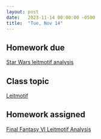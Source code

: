```yaml
---
layout: post
date:   2023-11-14 00:00:00 -0500
title:  "Tue, Nov 14"
---
```


## Homework due

[Star Wars leitmotif analysis](https://gmuedu-my.sharepoint.com/:f:/g/personal/mlavengo_gmu_edu/EnXH-XQ_-uVKtw5tJz6xe1gB_LD7aB9uzB5G344iTHaZNg?e=qwVNA9)

## Class topic

[Leitmotif](/mm-lessons/leitmotif)

## Homework assigned

[Final Fantasy VI Leitmotif Analysis](https://gmuedu-my.sharepoint.com/:f:/g/personal/mlavengo_gmu_edu/EnXH-XQ_-uVKtw5tJz6xe1gB_LD7aB9uzB5G344iTHaZNg?e=qwVNA9)

